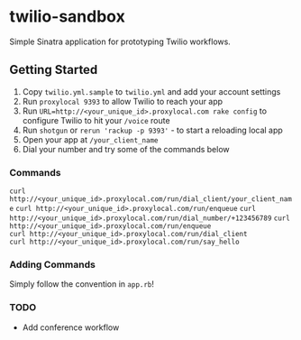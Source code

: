 twilio-sandbox
==============

Simple Sinatra application for prototyping Twilio workflows.

## Getting Started

1. Copy `twilio.yml.sample` to `twilio.yml` and add your account settings
2. Run `proxylocal 9393` to allow Twilio to reach your app
3. Run `URL=http://<your_unique_id>.proxylocal.com rake config` to configure Twilio to hit your `/voice` route
4. Run `shotgun` or `rerun 'rackup -p 9393'` - to start a reloading local app
5. Open your app at `/your_client_name`
5. Dial your number and try some of the commands below

### Commands

`curl http://<your_unique_id>.proxylocal.com/run/dial_client/your_client_name`
`curl http://<your_unique_id>.proxylocal.com/run/enqueue`
`curl http://<your_unique_id>.proxylocal.com/run/dial_number/+123456789`
`curl http://<your_unique_id>.proxylocal.com/run/enqueue`  
`curl http://<your_unique_id>.proxylocal.com/run/dial_client`   
`curl http://<your_unique_id>.proxylocal.com/run/say_hello`

### Adding Commands

Simply follow the convention in `app.rb`!

### TODO

- Add conference workflow

